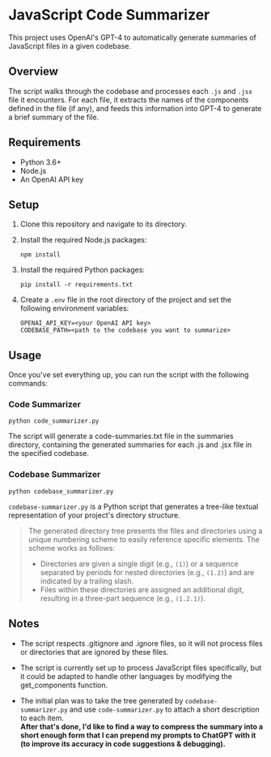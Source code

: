 # JavaScript Code Summarizer

This project uses OpenAI's GPT-4 to automatically generate summaries of JavaScript files in a given codebase. 

## Overview

The script walks through the codebase and processes each `.js` and `.jsx` file it encounters. For each file, it extracts the names of the components defined in the file (if any), and feeds this information into GPT-4 to generate a brief summary of the file.

## Requirements

- Python 3.6+
- Node.js
- An OpenAI API key

## Setup

1. Clone this repository and navigate to its directory.
2. Install the required Node.js packages:

    ```shell
    npm install
    ```

3. Install the required Python packages:

    ```shell
    pip install -r requirements.txt
    ```

4. Create a `.env` file in the root directory of the project and set the following environment variables:

    ```
    OPENAI_API_KEY=<your OpenAI API key>
    CODEBASE_PATH=<path to the codebase you want to summarize>
    ```

## Usage

Once you've set everything up, you can run the script with the following commands:

### Code Summarizer

```shell
python code_summarizer.py
```
The script will generate a code-summaries.txt file in the summaries directory, containing the generated summaries for each .js and .jsx file in the specified codebase.

### Codebase Summarizer

``` shell 
python codebase_summarizer.py
```

`codebase-summarizer.py` is a Python script that generates a tree-like textual representation of your project's directory structure. 


>The generated directory tree presents the files and directories using a unique numbering scheme to easily reference specific elements. The scheme works as follows:
> - Directories are given a single digit (e.g., `(1)`) or a sequence separated by periods for nested directories (e.g., `(1.2)`) and are indicated by a trailing slash.
>- Files within these directories are assigned an additional digit, resulting in a three-part sequence (e.g., `(1.2.1)`). 




## Notes
- The script respects .gitignore and .ignore files, so it will not process files or directories that are ignored by these files.
- The script is currently set up to process JavaScript files specifically, but it could be adapted to handle other languages by modifying the get_components function.

- The initial plan was to take the tree generated by `codebase-summarizer.py` and use `code-summarizer.py` to attach a short description to each item.  
**After that's done, I'd like to find a way to compress the summary into a short enough form that I can prepend my prompts to ChatGPT with it (to improve its accuracy in code suggestions & debugging).**






